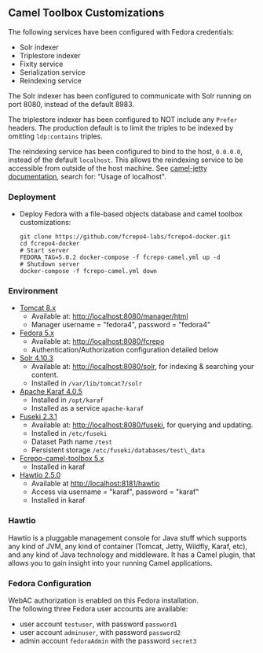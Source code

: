 ## Camel Toolbox Customizations

The following services have been configured with Fedora credentials:
* Solr indexer
* Triplestore indexer
* Fixity service
* Serialization service
* Reindexing service

The Solr indexer has been configured to communicate with Solr running on port 8080, instead of the default 8983.

The triplestore indexer has been configured to NOT include any `Prefer` headers. The production default is to limit the triples to be indexed by omitting `ldp:contains` triples.

The reindexing service has been configured to bind to the host, `0.0.0.0`, instead of the default `localhost`. This allows the reindexing service to be accessible from outside of the host machine. See [camel-jetty documentation](http://camel.apache.org/jetty.html), search for: "Usage of localhost".

### Deployment
* Deploy Fedora with a file-based objects database and camel toolbox customizations:

	```
	git clone https://github.com/fcrepo4-labs/fcrepo4-docker.git
	cd fcrepo4-docker
    # Start server
    FEDORA_TAG=5.0.2 docker-compose -f fcrepo-camel.yml up -d
    # Shutdown server
    docker-compose -f fcrepo-camel.yml down
    ```

### Environment

* [Tomcat 8.x](http://tomcat.apache.org)
    * Available at:  [http://localhost:8080/manager/html](http://localhost:8080/manager/html)
    * Manager username = "fedora4", password = "fedora4"
* [Fedora 5.x](http://fedorarepository.org)
    * Available at: [http://localhost:8080/fcrepo](http://localhost:8080/fcrepo)
    * Authentication/Authorization configuration detailed below
* [Solr 4.10.3](http://lucene.apache.org/solr/)
    * Available at: [http://localhost:8080/solr](http://localhost:8080/solr), for indexing & searching your content.
    * Installed in `/var/lib/tomcat7/solr`
* [Apache Karaf 4.0.5](http://karaf.apache.org/)
    * Installed in `/opt/karaf`
    * Installed as a service `apache-karaf` 
* [Fuseki 2.3.1](http://jena.apache.org/documentation/fuseki2/)
    * Available at: [http://localhost:8080/fuseki](http://localhost:8080/fuseki), for querying and updating.
    * Installed in `/etc/fuseki`
    * Dataset Path name `/test`
    * Persistent storage `/etc/fuseki/databases/test\_data`
* [Fcrepo-camel-toolbox 5.x](https://github.com/fcrepo4-exts/fcrepo-camel-toolbox)
    * Installed in karaf
* [Hawtio 2.5.0](https://hawt.io/)
    * Available at [http://localhost:8181/hawtio](http://localhost:8181/hawtio)
    * Access via username = "karaf", password = "karaf"
    * Installed in karaf

### Hawtio

Hawtio is a pluggable management console for Java stuff which supports any kind of JVM, any kind of container (Tomcat, Jetty, Wildfly, Karaf, etc), and any kind of Java technology and middleware. It has a Camel plugin, that allows you to gain insight into your running Camel applications.

### Fedora Configuration
WebAC authorization is enabled on this Fedora installation.  
The following three Fedora user accounts are available:
 * user account `testuser`, with password `password1`
 * user account `adminuser`, with password `password2`
 * admin account `fedoraAdmin` with the password `secret3`
